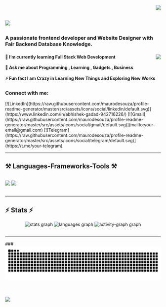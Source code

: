 <img align="right" src="https://visitor-badge.laobi.icu/badge?page_id=abhishekrgadad.abhishekrgadad" />

<h1 align="left">
    <img src="https://readme-typing-svg.herokuapp.com/?font=Righteous&size=35&center=true&vCenter=true&width=500&height=70&duration=4000&lines=Hello+Folks!+👋;+I'm+Abhishek+R+Gadad!;" />
</h1>

<h3 align="left">A passionate frontend developer and Website Designer with Fair Backend Database Knowledge.</h3>

###

<img align="right" height="300" src="https://user-images.githubusercontent.com/74038190/229223263-cf2e4b07-2615-4f87-9c38-e37600f8381a.gif"  />

###

<h4 align="left">🌱 I’m currently learning Full Stack Web Development<br><br>💬 Ask me about Programming , Learning , Gadgets , Business<br><br>⚡ Fun fact I am Crazy in Learning New Things and Exploring New Works</h4>

###

<!--<h3 align="left">A passionate Web developer</h3>

<div style="display: flex; justify-content: center;">
    <img src="https://user-images.githubusercontent.com/74038190/235224431-e8c8c12e-6826-47f1-89fb-2ddad83b3abf.gif" alt="Your GIF Title">
</div>



<div align="left">
 
 🔭 I’m currently working on **** 
 
 🌱 I’m currently learning **Full Stack Web Development**

💬 Ask me about **Programming , Learning , Gadgets , Business**

⚡ Fun fact **I am Crazy in Learning New Things and Exploring New Works**

 </div> 
 -->
 <h3 align="left">Connect with me:</h3>
<div align="left">
  [![LinkedIn](https://raw.githubusercontent.com/maurodesouza/profile-readme-generator/master/src/assets/icons/social/linkedin/default.svg)](https://www.linkedin.com/in/abhishek-gadad-942716226/)
[![Gmail](https://raw.githubusercontent.com/maurodesouza/profile-readme-generator/master/src/assets/icons/social/gmail/default.svg)](mailto:your-email@gmail.com)
[![Telegram](https://raw.githubusercontent.com/maurodesouza/profile-readme-generator/master/src/assets/icons/social/telegram/default.svg)](https://t.me/your-telegram)

</div>


 <hr/>
 
<h2 align="left">⚒️ Languages-Frameworks-Tools ⚒️</h2>
<br/>
<div align="left">
    <img src="https://skillicons.dev/icons?i=html,css,vscode,github,figma" />
    <img src="https://skillicons.dev/icons?i=javascript,mongodb,c,java,mysql" /><br>
</div>

<br/>
<hr/>

<h2 align="left">⚡ Stats ⚡</h2>

<div align="center">
  <img src="https://github-readme-stats.vercel.app/api?username=abhishekrgadad&hide_title=false&hide_rank=false&show_icons=true&include_all_commits=true&count_private=true&disable_animations=false&theme=blue-green&locale=en&hide_border=false&order=1" height="150" alt="stats graph"  />
  <img src="https://github-readme-stats.vercel.app/api/top-langs?username=abhishekrgadad&locale=en&hide_title=false&layout=compact&card_width=320&langs_count=5&theme=blue-green&hide_border=false&order=2" height="150" alt="languages graph"  />
  <img src="https://github-readme-activity-graph.vercel.app/graph?username=abhishekrgadad&radius=16&theme=chartreuse-dark&area=true&order=5&custom_title=Contribution%20Graph%20%20%F0%9F%9A%80" height="300" alt="activity-graph graph"  />
</div>

<br/>
<hr/>
###

<img src="https://raw.githubusercontent.com/abhishekrgadad/abhishekrgadad/output/snake.svg" alt="Snake animation" />

###

<h1 align="centre">
    <img src="https://readme-typing-svg.herokuapp.com/?font=Righteous&size=35&center=true&vCenter=true&width=500&height=70&duration=4000&lines=Thank+You!+💖;" />
</h1>
